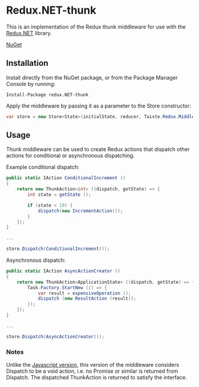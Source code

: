 Redux.NET-thunk
===============

This is an implementation of the Redux thunk middleware for use with the [Redux.NET](https://github.com/GuillaumeSalles/redux.NET/) library.

[NuGet](https://www.nuget.org/packages/redux.NET-thunk/)

Installation
------------

Install directly from the NuGet package, or from the Package Manager Console by running:

```
Install-Package redux.NET-thunk
```

Apply the middleware by passing it as a parameter to the Store constructor:

```csharp
var store = new Store<State>(initialState, reducer, Taiste.Redux.Middleware.ThunkMiddleware);
``` 

Usage
-----

Thunk middleware can be used to create Redux actions that dispatch other actions for conditional or asynchronous dispatching.

Example conditional dispatch:

```csharp
public static IAction ConditionalIncrement ()
{
    return new ThunkAction<int> ((dispatch, getState) => {
        int state = getState ();

        if (state < 10) {
            dispatch(new IncrementAction());
        }
    });
}

...

store.Dispatch(ConditionalIncrement());
```

Asynchronous dispatch:

```csharp
public static IAction AsyncActionCreator ()
{
    return new ThunkAction<ApplicationState> ((dispatch, getState) => {
        Task.Factory.StartNew (() => {
            var result = expensiveOperation ();
            dispatch (new ResultAction (result));
        });
    });
}

...

store.Dispatch(AsyncActionCreator());
```

### Notes

Unlike the [Javascript version](https://github.com/gaearon/redux-thunk), this version of the middleware considers Dispatch to be a void action, i.e. no Promise or similar is returned from Dispatch. The dispatched ThunkAction is returned to satisfy the interface.